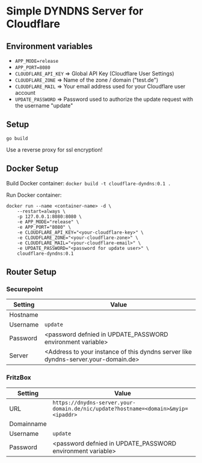 # Simple DYNDNS Server for Cloudflare

## Environment variables

- `APP_MODE=release`
- `APP_PORT=8080`
- `CLOUDFLARE_API_KEY` => Global API Key (Cloudflare User Settings)
- `CLOUDFLARE_ZONE` => Name of the zone / domain ("test.de")
- `CLOUDFLARE_MAIL` => Your email address used for your Cloudflare user account
- `UPDATE_PASSWORD` => Password used to authorize the update request with the username "update"


## Setup

`go build`

Use a reverse proxy for ssl encryption!

## Docker Setup

Build Docker container:
`docker build -t cloudflare-dyndns:0.1 .`

Run Docker container:
```
docker run --name <container-name> -d \
    --restart=always \
    -p 127.0.0.1:8080:8080 \
    -e APP_MODE="release" \
    -e APP_PORT="8080" \
    -e CLOUDFLARE_API_KEY="<your-cloudflare-key>" \
    -e CLOUDFLARE_ZONE="<your-cloudflare-zone>" \
    -e CLOUDFLARE_MAIL="<your-cloudflare-email>" \
    -e UPDATE_PASSWORD="<password for update user>" \
    cloudflare-dyndns:0.1
```

## Router Setup

### Securepoint

| Setting | Value |
|---|---|
|Hostname|<dyndns-domain-name like home.your-domain.de>|
|Username|`update`|
|Password|\<password defnied in UPDATE_PASSWORD environment variable>|
|Server|\<Address to your instance of this dyndns server like dyndns-server.your-domain.de>|

### FritzBox
| Setting | Value |
|---|---|
|URL|`https://dnydns-server.your-domain.de/nic/update?hostname=<domain>&myip=<ipaddr>`|
|Domainname|<dyndns-domain-name like home.your-domain.de>|
|Username|`update`| 
|Password| \<password defnied in UPDATE_PASSWORD environment variable> |